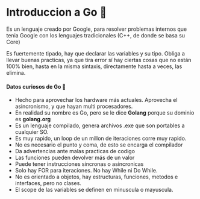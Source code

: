 # Introduccion a Go 🐻

Es un lenguaje creado por Google, para resolver problemas internos que tenia Google con los lenguajes tradicionales (C++, de donde se basa su Core)

Es fuertemente tipado, hay que declarar las variables y su tipo. Obliga a llevar buenas practicas, ya que tira error sí hay ciertas cosas que no están 100% bien, hasta en la misma sintaxis, directamente hasta a veces, las elimina.

#### Datos curiosos de Go 👀️

* Hecho para aprovechar los hardware más actuales. Aprovecha el asincronismo, y que hayan multi procesadores.
* En realidad su nombre es Go, pero se le dice **Golang** porque su dominio es **golang.org**
* Es un lenguaje compilado, genera archivos .exe que son portables a cualquier SO.
* Es muy rapido, un loop de un millon de iteraciones corre muy rapido.
* No es necesario el punto y coma, de esto se encarga el compilador
* Da advertencias ante malas practicas de codigo
* Las funciones pueden devolver más de un valor
* Puede tener instrucciones sincronas o asincronicas
* Solo hay FOR para iteraciones. No hay While ni Do While.
* No es orientado a objetos, hay estructuras, funciones, metodos e interfaces, pero no clases.
* El scope de las variables se definen en minuscula o mayuscula.
